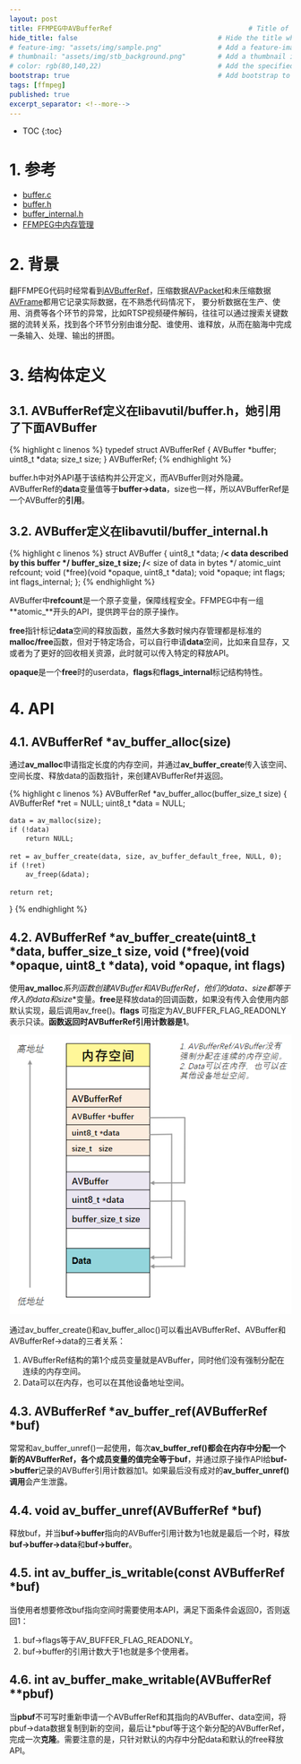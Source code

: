 ```yaml
---
layout: post
title: FFMPEG中AVBufferRef                                  # Title of the page
hide_title: false                                   # Hide the title when displaying the post, but shown in lists of posts
# feature-img: "assets/img/sample.png"              # Add a feature-image to the post
# thumbnail: "assets/img/stb_background.png"        # Add a thumbnail image on blog view
# color: rgb(80,140,22)                             # Add the specified color as feature image, and change link colors in post
bootstrap: true                                     # Add bootstrap to the page
tags: [ffmpeg]
published: true
excerpt_separator: <!--more-->
---
```


<!--more-->
* TOC
{:toc}

# 1. 参考

* [buffer.c](https://github.com/FFmpeg/FFmpeg/blob/n4.4.2/libavutil/buffer.c)
* [buffer.h](https://github.com/FFmpeg/FFmpeg/blob/n4.4.2/libavutil/buffer.h)
* [buffer_internal.h](https://github.com/FFmpeg/FFmpeg/blob/n4.4.2/libavutil/buffer_internal.h)
* [FFMPEG中内存管理](https://hubugui.github.io/2022/08/28/FFMPEG%E4%B8%AD%E5%86%85%E5%AD%98%E7%AE%A1%E7%90%86.html)

# 2. 背景

翻FFMPEG代码时经常看到[AVBufferRef](https://github.com/FFmpeg/FFmpeg/blob/ccfdef79b132bef49f4654266d5d3da8d1deb305/libavutil/buffer.h#L82)，压缩数据[AVPacket](https://github.com/FFmpeg/FFmpeg/blob/ccfdef79b132bef49f4654266d5d3da8d1deb305/libavcodec/packet.h#L350)和未压缩数据[AVFrame](https://github.com/FFmpeg/FFmpeg/blob/ccfdef79b132bef49f4654266d5d3da8d1deb305/libavutil/frame.h#L303)都用它记录实际数据，在不熟悉代码情况下， 要分析数据在生产、使用、消费等各个环节的异常，比如RTSP视频硬件解码，往往可以通过搜索关键数据的流转关系，找到各个环节分别由谁分配、谁使用、谁释放，从而在脑海中完成一条输入、处理、输出的拼图。

# 3. 结构体定义

## 3.1. **AVBufferRef**定义在libavutil/buffer.h，她引用了下面**AVBuffer**

{% highlight c linenos %}
typedef struct AVBufferRef {
    AVBuffer *buffer;
    uint8_t *data;
    size_t   size;
} AVBufferRef;
{% endhighlight %}

buffer.h中对外API基于该结构并公开定义，而AVBuffer则对外隐藏。AVBufferRef的**data**变量值等于**buffer->data**，size也一样，所以AVBufferRef是一个AVBuffer的**引用**。

## 3.2. **AVBuffer**定义在libavutil/buffer_internal.h

{% highlight c linenos %}
struct AVBuffer {
    uint8_t *data; /**< data described by this buffer */
    buffer_size_t size; /**< size of data in bytes */
    atomic_uint refcount;
    void (*free)(void *opaque, uint8_t *data);
    void *opaque;
    int flags;
    int flags_internal;
};
{% endhighlight %}

AVBuffer中**refcount**是一个原子变量，保障线程安全。FFMPEG中有一组**atomic_**开头的API，提供跨平台的原子操作。

**free**指针标记**data**空间的释放函数，虽然大多数时候内存管理都是标准的**malloc/free**函数，但对于特定场合，可以自行申请**data**空间，比如来自显存，又或者为了更好的回收相关资源，此时就可以传入特定的释放API。

**opaque**是一个**free**时的userdata，**flags**和**flags_internal**标记结构特性。

# 4. API

## 4.1. AVBufferRef *av_buffer_alloc(size)

通过**av_malloc**申请指定长度的内存空间，并通过**av_buffer_create**传入该空间、空间长度、释放data的函数指针，来创建AVBufferRef并返回。

{% highlight c linenos %}
AVBufferRef *av_buffer_alloc(buffer_size_t size)
{
    AVBufferRef *ret = NULL;
    uint8_t    *data = NULL;

    data = av_malloc(size);
    if (!data)
        return NULL;

    ret = av_buffer_create(data, size, av_buffer_default_free, NULL, 0);
    if (!ret)
        av_freep(&data);

    return ret;
}
{% endhighlight %}

## 4.2. AVBufferRef *av_buffer_create(uint8_t *data, buffer_size_t size, void (*free)(void *opaque, uint8_t *data), void *opaque, int flags)

使用**av_malloc***系列函数创建AVBuffer和AVBufferRef，他们的data、size都等于传入的**data**和**size**变量。**free**是释放data的回调函数，如果没有传入会使用内部默认实现，最后调用av_free()。**flags** 可指定为AV_BUFFER_FLAG_READONLY表示只读。**函数返回时AVBufferRef引用计数器是1**。

![AVBufferRef、AVBuffer和AVBufferRef->data的三者关系](/assets/img/post/2022-09-19-ffmpeg-avbufferref/avbufferref.png)

通过av_buffer_create()和av_buffer_alloc()可以看出AVBufferRef、AVBuffer和AVBufferRef->data的三者关系：

1. AVBufferRef结构的第1个成员变量就是AVBuffer，同时他们没有强制分配在连续的内存空间。
2. Data可以在内存，也可以在其他设备地址空间。

## 4.3. AVBufferRef *av_buffer_ref(AVBufferRef *buf)

常常和av_buffer_unref()一起使用，每次**av_buffer_ref()**都会在内存中分配一个新的AVBufferRef，各个成员变量的值完全等于**buf**，并通过原子操作API给**buf->buffer**记录的AVBuffer引用计数器加1。如果最后没有成对的**av_buffer_unref()调用**会产生泄露。

## 4.4. void av_buffer_unref(AVBufferRef *buf)

释放buf，并当**buf->buffer**指向的AVBuffer引用计数为1也就是最后一个时，释放**buf->buffer->data**和**buf->buffer**。

## 4.5. int av_buffer_is_writable(const AVBufferRef *buf)

当使用者想要修改buf指向空间时需要使用本API，满足下面条件会返回0，否则返回1：

1. buf->flags等于AV_BUFFER_FLAG_READONLY。
2. buf->buffer的引用计数大于1也就是多个使用者。

## 4.6. int av_buffer_make_writable(AVBufferRef **pbuf)

当**pbuf**不可写时重新申请一个AVBufferRef和其指向的AVBuffer、data空间，将pbuf->data数据复制到新的空间，最后让*pbuf等于这个新分配的AVBufferRef，完成一次**克隆**。需要注意的是，只针对默认的内存中分配data和默认的free释放API。
